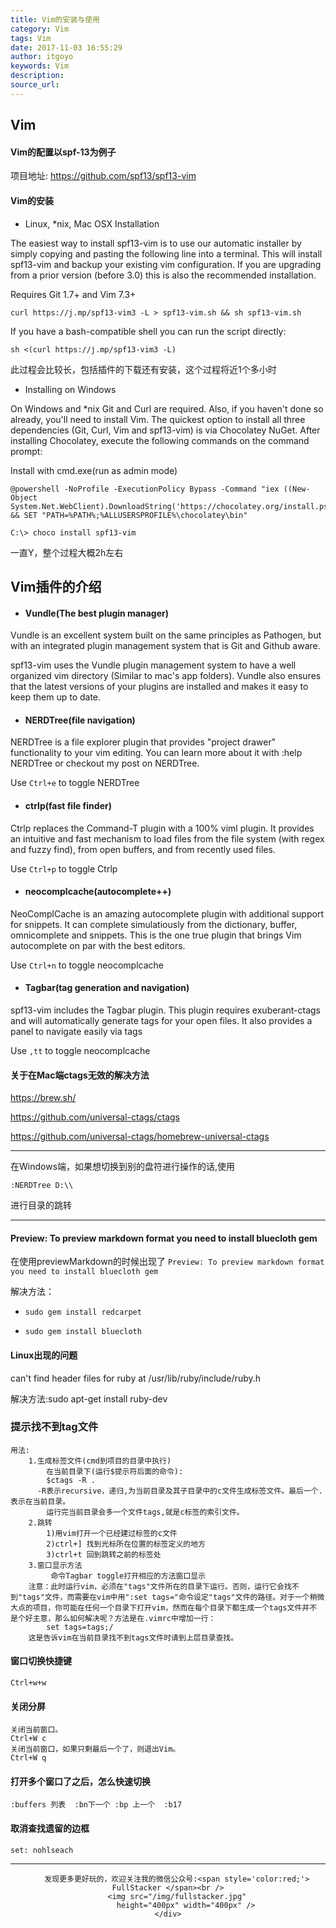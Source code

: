 ```yaml
---
title: Vim的安装与使用
category: Vim
tags: Vim
date: 2017-11-03 16:55:29
author: itgoyo
keywords: Vim
description:
source_url:
---
```

## Vim

#### Vim的配置以spf-13为例子

项目地址:   https://github.com/spf13/spf13-vim

#### Vim的安装

- Linux, *nix, Mac OSX Installation

The easiest way to install spf13-vim is to use our automatic installer by simply copying and pasting the following line into a terminal. This will install spf13-vim and backup your existing vim configuration. If you are upgrading from a prior version (before 3.0) this is also the recommended installation.

Requires Git 1.7+ and Vim 7.3+

```
curl https://j.mp/spf13-vim3 -L > spf13-vim.sh && sh spf13-vim.sh
```
If you have a bash-compatible shell you can run the script directly:
```
sh <(curl https://j.mp/spf13-vim3 -L)
```
此过程会比较长，包括插件的下载还有安装，这个过程将近1个多小时

- Installing on Windows

On Windows and *nix Git and Curl are required. Also, if you haven't done so already, you'll need to install Vim. The quickest option to install all three dependencies (Git, Curl, Vim and spf13-vim) is via Chocolatey NuGet. After installing Chocolatey, execute the following commands on the command prompt:

Install with cmd.exe(run as admin mode)
```
@powershell -NoProfile -ExecutionPolicy Bypass -Command "iex ((New-Object System.Net.WebClient).DownloadString('https://chocolatey.org/install.ps1'))" && SET "PATH=%PATH%;%ALLUSERSPROFILE%\chocolatey\bin"
```

```
C:\> choco install spf13-vim
```

一直Y，整个过程大概2h左右

## Vim插件的介绍

- #### Vundle(The best plugin manager)

Vundle is an excellent system built on the same principles as Pathogen, but with an integrated plugin management system that is Git and Github aware.

spf13-vim uses the Vundle plugin management system to have a well organized vim directory (Similar to mac's app folders). Vundle also ensures that the latest versions of your plugins are installed and makes it easy to keep them up to date.

- #### NERDTree(file navigation)

NERDTree is a file explorer plugin that provides "project drawer" functionality to your vim editing. You can learn more about it with :help NERDTree or checkout my post on NERDTree.

Use `Ctrl+e` to toggle NERDTree

- #### ctrlp(fast file finder)

Ctrlp replaces the Command-T plugin with a 100% viml plugin. It provides an intuitive and fast mechanism to load files from the file system (with regex and fuzzy find), from open buffers, and from recently used files.

Use `Ctrl+p` to toggle Ctrlp

- #### neocomplcache(autocomplete++)

NeoComplCache is an amazing autocomplete plugin with additional support for snippets. It can complete simulatiously from the dictionary, buffer, omnicomplete and snippets. This is the one true plugin that brings Vim autocomplete on par with the best editors.

Use `Ctrl+n` to toggle neocomplcache

- #### Tagbar(tag generation and navigation)

spf13-vim includes the Tagbar plugin. This plugin requires exuberant-ctags and will automatically generate tags for your open files. It also provides a panel to navigate easily via tags

Use ` ,tt ` to toggle neocomplcache

#### 关于在Mac端ctags无效的解决方法

https://brew.sh/

https://github.com/universal-ctags/ctags

https://github.com/universal-ctags/homebrew-universal-ctags

-----

在Windows端，如果想切换到别的盘符进行操作的话,使用

`:NERDTree D:\\`

进行目录的跳转

----
#### Preview: To preview markdown format you need to install bluecloth gem

在使用previewMarkdown的时候出现了
`Preview: To preview markdown format you need to install bluecloth gem`

解决方法：

- `sudo gem install redcarpet`

- `sudo gem install bluecloth`

#### Linux出现的问题

can't find header files for ruby at /usr/lib/ruby/include/ruby.h

解决方法:sudo apt-get install ruby-dev

### 提示找不到tag文件

```
用法:
    1.生成标签文件(cmd到项目的目录中执行)
        在当前目录下(运行$提示符后面的命令):
        $ctags -R .
      -R表示recursive，递归,为当前目录及其子目录中的c文件生成标签文件。最后一个.表示在当前目录。
        运行完当前目录会多一个文件tags,就是c标签的索引文件。
    2.跳转
        1)用vim打开一个已经建过标签的c文件
        2)ctrl+] 找到光标所在位置的标签定义的地方
        3)ctrl+t 回到跳转之前的标签处
    3.窗口显示方法
         命令Tagbar toggle打开相应的方法窗口显示
    注意：此时运行vim，必须在"tags"文件所在的目录下运行。否则，运行它会找不到"tags"文件，而需要在vim中用":set tags="命令设定"tags"文件的路径。对于一个稍微大点的项目，你可能在任何一个目录下打开vim，然而在每个目录下都生成一个tags文件并不 是个好主意，那么如何解决呢？方法是在.vimrc中增加一行：
        set tags=tags;/
    这是告诉vim在当前目录找不到tags文件时请到上层目录查找。
```
#### 窗口切换快捷键
`Ctrl+w+w`

#### 关闭分屏
```
关闭当前窗口。
Ctrl+W c
关闭当前窗口，如果只剩最后一个了，则退出Vim。
Ctrl+W q
```
#### 打开多个窗口了之后，怎么快速切换
`:buffers 列表  :bn下一个 :bp 上一个  :b17`

#### 取消查找遗留的边框
```
set: nohlseach
```





---

<div align=center>

        发现更多更好玩的，欢迎关注我的微信公众号:<span style='color:red;'> FullStacker </span><br />
        <img src="/img/fullstacker.jpg"
            height="400px" width="400px" />
    </div>
